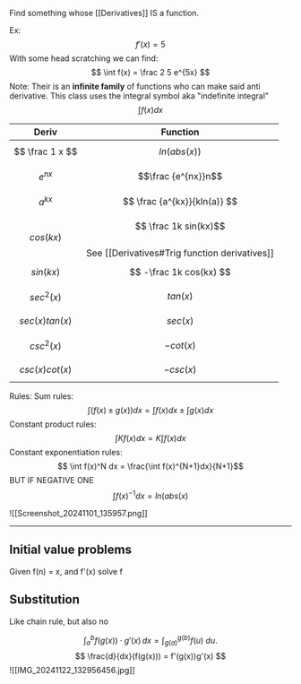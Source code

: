 
Find something whose [[Derivatives]] IS a function.

Ex:
$$ f'(x) = 5 $$
With some head scratching we can find:
$$ \int f(x) = \frac 2 5 e^{5x} $$
Note:
Their is an **infinite family** of functions who can make said anti derivative.
This class uses the integral symbol aka "indefinite integral"
$$ \int f(x)dx$$

| Deriv              | Function                                                               |
| ------------------ | ---------------------------------------------------------------------- |
| $$ \frac 1 x $$    | $$ln(abs(x))$$                                                         |
| $$e^{nx}$$         | $$\frac {e^{nx}}n$$                                                    |
| $$ a^{kx} $$       | $$ \frac {a^{kx}}{kln(a)} $$                                           |
| $$cos(kx)$$        | $$ \frac 1k sin(kx)$$<br>See [[Derivatives#Trig function derivatives]] |
| $$sin(kx)$$        | $$ -\frac 1k cos(kx) $$                                                |
| $$sec^2(x)$$       | $$tan(x)$$                                                             |
| $$sec(x)tan(x)$$   | $$sec(x)$$                                                             |
| $$csc^2(x)$$       | $$-cot(x)$$                                                            |
| $$ csc(x)cot(x) $$ | $$ -csc(x) $$                                                          |

Rules:
Sum rules:
$$ \int(f(x) \pm g(x))dx = \int f(x)dx \pm \int g(x)dx$$
Constant product rules:
$$ \int Kf(x)dx = K\int f(x)dx $$
Constant exponentiation rules:
$$ \int f(x)^N dx = \frac{\int f(x)^{N+1}dx}{N+1}$$
BUT IF NEGATIVE ONE
$$ \int f(x)^{-1} dx = ln(abs(x)$$

![[Screenshot_20241101_135957.png]]

_________________________________
## Initial value problems
Given f(n) = x, and f'(x) solve f


## Substitution
Like chain rule, but also no


$$ {\displaystyle \int _{a}^{b}f(g(x))\cdot g'(x)\,dx=\int _{g(a)}^{g(b)}f(u)\ du.} $$
$$ \frac{d}{dx}(f(g(x))) = f'(g(x))g'(x) $$
![[IMG_20241122_132956456.jpg]]
